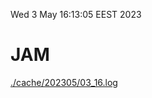 Wed  3 May 16:13:05 EEST 2023
# JAM
<a href='./cache/202305/03_16.log'>./cache/202305/03_16.log</a>
